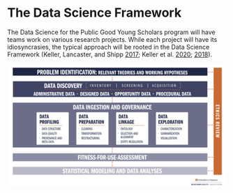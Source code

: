 # The Data Science Framework

The Data Science for the Public Good Young Scholars program will have teams work on various research projects. While each project will have its idiosyncrasies, the typical approach will be rooted in the Data Science Framework (Keller, Lancaster, and Shipp [2017](https://doi.org/10.1080/2330443X.2017.1374897); Keller et al. [2020](https://doi.org/10.1162/99608f92.2d83f7f5); [2018](https://doi.org/10.1002/wics.1426)).

![Data Science Framework](/static/img/DataScienceFramework.jpg "Data Science Framework")
